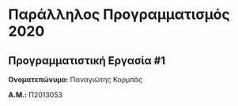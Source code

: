 # Παράλληλος Προγραμματισμός 2020
## Προγραμματιστική Εργασία #1

**Ονοματεπώνυμο:** Παναγιώτης Κορμπάς

**Α.Μ.:** Π2013053



